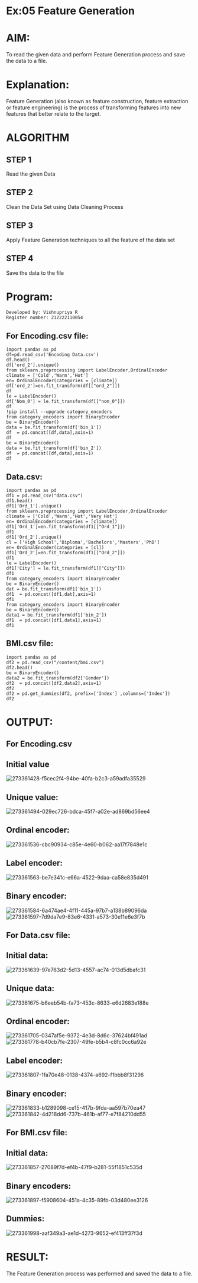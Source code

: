 # Ex:05 Feature Generation
# AIM:
To read the given data and perform Feature Generation process and save the data to a file.

# Explanation:
Feature Generation (also known as feature construction, feature extraction or feature engineering) is the process of transforming features into new features that better relate to the target.

# ALGORITHM
## STEP 1
Read the given Data
## STEP 2
Clean the Data Set using Data Cleaning Process
## STEP 3
Apply Feature Generation techniques to all the feature of the data set
## STEP 4
Save the data to the file

# Program:
```
Developed by: Vishnupriya R
Register number: 212222110054
```
## For Encoding.csv file:
```
import pandas as pd
df=pd.read_csv('Encoding Data.csv')
df.head()
df['ord_2'].unique()
from sklearn.preprocessing import LabelEncoder,OrdinalEncoder
climate = ['Cold','Warm','Hot']
en= OrdinalEncoder(categories = [climate])
df['ord_2']=en.fit_transform(df[["ord_2"]])
df
le = LabelEncoder()
df['Nom_0'] = le.fit_transform(df[["nom_0"]])
df
!pip install --upgrade category_encoders
from category_encoders import BinaryEncoder
be = BinaryEncoder()
data = be.fit_transform(df['bin_1'])
df  = pd.concat([df,data],axis=1)
df
be = BinaryEncoder()
data = be.fit_transform(df['bin_2'])
df  = pd.concat([df,data],axis=1)
df
```
## Data.csv:
```
import pandas as pd
df1 = pd.read_csv("data.csv")
df1.head()
df1['Ord_1'].unique()
from sklearn.preprocessing import LabelEncoder,OrdinalEncoder
climate = ['Cold','Warm','Hot','Very Hot']
en= OrdinalEncoder(categories = [climate])
df1['Ord_1']=en.fit_transform(df1[["Ord_1"]])
df1
df1['Ord_2'].unique()
cl = ['High School','Diploma','Bachelors','Masters','PhD']
en= OrdinalEncoder(categories = [cl])
df1['Ord_2']=en.fit_transform(df1[["Ord_2"]])
df1
le = LabelEncoder()
df1['City'] = le.fit_transform(df1[["City"]])
df1
from category_encoders import BinaryEncoder
be = BinaryEncoder()
dat = be.fit_transform(df1['bin_1'])
df1  = pd.concat([df1,dat],axis=1)
df1
from category_encoders import BinaryEncoder
be = BinaryEncoder()
data1 = be.fit_transform(df1['bin_2'])
df1  = pd.concat([df1,data1],axis=1)
df1
```
## BMI.csv file:
```
import pandas as pd
df2 = pd.read_csv("/content/bmi.csv")
df2.head()
be = BinaryEncoder()
data2 = be.fit_transform(df2['Gender'])
df2  = pd.concat([df2,data2],axis=1)
df2
df2 = pd.get_dummies(df2, prefix=['Index'] ,columns=['Index'])
df2
```

# OUTPUT:
## For Encoding.csv
## Initial value
![273361428-f5cec2f4-94be-40fa-b2c3-a59adfa35529](https://github.com/vishnupriyaramesh17/ODD2023-Datascience-Ex-05/assets/119393589/c333e662-9fa2-4db9-ac40-e4b7b8b31fdd)


## Unique value:
![273361494-029ec726-bdca-45f7-a02e-ad869bd56ee4](https://github.com/vishnupriyaramesh17/ODD2023-Datascience-Ex-05/assets/119393589/f2438e74-4b75-4855-844c-6f4f488ee284)

## Ordinal encoder:
![273361536-cbc90934-c85e-4e60-b062-aa17f7848e1c](https://github.com/vishnupriyaramesh17/ODD2023-Datascience-Ex-05/assets/119393589/d21611f0-20bf-4dda-82fc-a32b4fb0087a)

## Label encoder:
![273361563-be7e341c-e66a-4522-9daa-ca58e835d491](https://github.com/vishnupriyaramesh17/ODD2023-Datascience-Ex-05/assets/119393589/5713beec-77d0-485c-a8d2-e9f0a1058921)

## Binary encoder:
![273361584-6a474ae4-4f11-445a-97b7-a138b89096da](https://github.com/vishnupriyaramesh17/ODD2023-Datascience-Ex-05/assets/119393589/39437da8-daa7-4c4b-9699-f3c1f473fec8)
![273361597-7d9da7e9-83e6-4331-a573-30e11e6e3f7b](https://github.com/vishnupriyaramesh17/ODD2023-Datascience-Ex-05/assets/119393589/2cc04408-5de4-4440-a435-050f5aac70a5)

## For Data.csv file:
## Initial data:
![273361639-97e763d2-5d13-4557-ac74-013d5dbafc31](https://github.com/vishnupriyaramesh17/ODD2023-Datascience-Ex-05/assets/119393589/2083700f-cd00-448e-8582-50b791b492d5)

## Unique data:
![273361675-b6eeb54b-fa73-453c-8633-e6d2683e188e](https://github.com/vishnupriyaramesh17/ODD2023-Datascience-Ex-05/assets/119393589/c3a48ec4-6116-4371-8e7b-985d8543b45c)

## Ordinal encoder:
![273361705-0347af5e-9372-4e3d-8d6c-37624bf491ad](https://github.com/vishnupriyaramesh17/ODD2023-Datascience-Ex-05/assets/119393589/c009a540-26ba-4f99-a745-40e9457bd92a)
![273361778-b40cb7fe-2307-49fe-b5b4-c8fc0cc6a92e](https://github.com/vishnupriyaramesh17/ODD2023-Datascience-Ex-05/assets/119393589/7e55c1b4-00db-4160-ac47-4b16f12f2fa9)

## Label encoder:
![273361807-1fa70e48-0138-4374-a692-f1bbb8f31296](https://github.com/vishnupriyaramesh17/ODD2023-Datascience-Ex-05/assets/119393589/41b5f0cc-8d2a-4bfb-866f-ab4c74d6f077)

## Binary encoder:
![273361833-b1289098-ce15-417b-9fda-aa597b70ea47](https://github.com/vishnupriyaramesh17/ODD2023-Datascience-Ex-05/assets/119393589/48384b43-a12c-4ef4-a22b-f1e693db3c3c)
![273361842-4d218dd6-737b-461b-af77-e7f84210dd55](https://github.com/vishnupriyaramesh17/ODD2023-Datascience-Ex-05/assets/119393589/06c85884-d4a5-40fa-9b87-9f32a2600c8f)

## For BMI.csv file:
## Initial data:
![273361857-27089f7d-ef4b-47f9-b281-55f1851c535d](https://github.com/vishnupriyaramesh17/ODD2023-Datascience-Ex-05/assets/119393589/f01f3917-7111-4d65-90d4-cc9836943c33)

## Binary encoders:
![273361897-f5908604-451a-4c35-89fb-03d480ee3126](https://github.com/vishnupriyaramesh17/ODD2023-Datascience-Ex-05/assets/119393589/138a1f1e-ddcb-4cd5-9d9b-147a2363a12b)

## Dummies:
![273361998-aaf349a3-ae1d-4273-9652-ef413ff37f3d](https://github.com/vishnupriyaramesh17/ODD2023-Datascience-Ex-05/assets/119393589/36fce9c1-0b99-4f99-aab8-0eb8cb935181)

# RESULT:
The Feature Generation process was performed and saved the data to a file.





